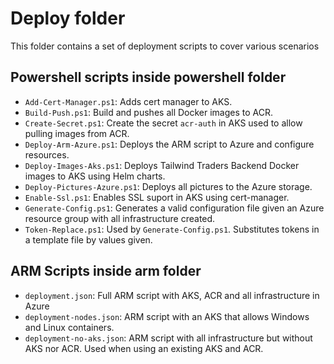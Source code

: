 # Deploy folder

This folder contains a set of deployment scripts to cover various scenarios

## Powershell scripts inside powershell folder

- `Add-Cert-Manager.ps1`: Adds cert manager to AKS.
- `Build-Push.ps1`: Build and pushes all Docker images to ACR.
- `Create-Secret.ps1`: Create the secret `acr-auth` in AKS used to allow pulling images from ACR.
- `Deploy-Arm-Azure.ps1`: Deploys the ARM script to Azure and configure resources.
- `Deploy-Images-Aks.ps1`: Deploys Tailwind Traders Backend Docker images to AKS using Helm charts.
- `Deploy-Pictures-Azure.ps1`: Deploys all pictures to the Azure storage.
- `Enable-Ssl.ps1`: Enables SSL suport in AKS using cert-manager.
- `Generate-Config.ps1`: Generates a valid configuration file given an Azure resource group with all infrastructure created.
- `Token-Replace.ps1`: Used by `Generate-Config.ps1`. Substitutes tokens in a template file by values given.

## ARM Scripts inside arm folder

- `deployment.json`: Full ARM script with AKS, ACR and all infrastructure in Azure
- `deployment-nodes.json`: ARM script with an AKS that allows Windows and Linux containers.
- `deployment-no-aks.json`: ARM script with all infrastructure but without AKS nor ACR. Used when using an existing AKS and ACR.
